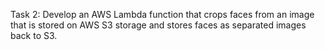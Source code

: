 Task 2: Develop an AWS Lambda function that crops faces from an image that is stored on AWS S3 storage and stores faces as separated images back to S3.